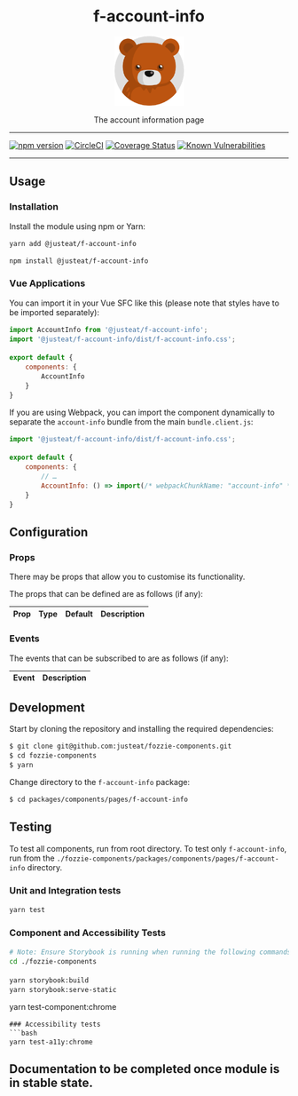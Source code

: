 <div align="center">

# f-account-info

<img width="125" alt="Fozzie Bear" src="../../../../bear.png" />

The account information page

</div>

---

[![npm version](https://badge.fury.io/js/%40justeat%2Ff-account-info.svg)](https://badge.fury.io/js/%40justeat%2Ff-account-info)
[![CircleCI](https://circleci.com/gh/justeat/fozzie-components.svg?style=svg)](https://circleci.com/gh/justeat/workflows/fozzie-components)
[![Coverage Status](https://coveralls.io/repos/github/justeat/f-account-info/badge.svg)](https://coveralls.io/github/justeat/f-account-info)
[![Known Vulnerabilities](https://snyk.io/test/github/justeat/f-account-info/badge.svg?targetFile=package.json)](https://snyk.io/test/github/justeat/f-account-info?targetFile=package.json)

---

## Usage

### Installation

Install the module using npm or Yarn:

```sh
yarn add @justeat/f-account-info
```

```sh
npm install @justeat/f-account-info
```



### Vue Applications

You can import it in your Vue SFC like this (please note that styles have to be imported separately):

```js
import AccountInfo from '@justeat/f-account-info';
import '@justeat/f-account-info/dist/f-account-info.css';

export default {
    components: {
        AccountInfo
    }
}
```

If you are using Webpack, you can import the component dynamically to separate the `account-info` bundle from the main `bundle.client.js`:

```js
import '@justeat/f-account-info/dist/f-account-info.css';

export default {
    components: {
        // …
        AccountInfo: () => import(/* webpackChunkName: "account-info" */ '@justeat/f-account-info')
    }
}
```

## Configuration

### Props

There may be props that allow you to customise its functionality.

The props that can be defined are as follows (if any):

| Prop  | Type  | Default | Description |
| ----- | ----- | ------- | ----------- |

### Events

The events that can be subscribed to are as follows (if any):

| Event | Description |
| ----- | ----------- |

## Development

Start by cloning the repository and installing the required dependencies:

```sh
$ git clone git@github.com:justeat/fozzie-components.git
$ cd fozzie-components
$ yarn
```

Change directory to the `f-account-info` package:

```sh
$ cd packages/components/pages/f-account-info
```

## Testing

To test all components, run from root directory.
To test only `f-account-info`, run from the `./fozzie-components/packages/components/pages/f-account-info` directory.

### Unit and Integration tests

```sh
yarn test
```

### Component and Accessibility Tests

```bash
# Note: Ensure Storybook is running when running the following commands
cd ./fozzie-components

yarn storybook:build
yarn storybook:serve-static
```

yarn test-component:chrome
```
### Accessibility tests
```bash
yarn test-a11y:chrome
```
## Documentation to be completed once module is in stable state.


